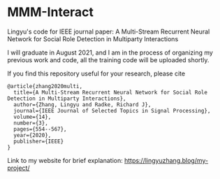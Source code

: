 # MMM-Interact
Lingyu's code for IEEE journal paper: A Multi-Stream Recurrent Neural Network for Social Role Detection in Multiparty Interactions

I will graduate in August 2021, and I am in the process of organizing my previous work and code, all the training code will be uploaded shortly.

If you find this repository useful for your research, please cite

```
@article{zhang2020multi,
  title={A Multi-Stream Recurrent Neural Network for Social Role Detection in Multiparty Interactions},
  author={Zhang, Lingyu and Radke, Richard J},
  journal={IEEE Journal of Selected Topics in Signal Processing},
  volume={14},
  number={3},
  pages={554--567},
  year={2020},
  publisher={IEEE}
}
```

Link to my website for brief explanation: https://lingyuzhang.blog/my-project/
